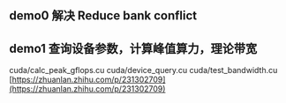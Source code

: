 ## demo0 解决 Reduce bank conflict


## demo1 查询设备参数，计算峰值算力，理论带宽
cuda/calc_peak_gflops.cu
cuda/device_query.cu
cuda/test_bandwidth.cu
[https://zhuanlan.zhihu.com/p/231302709](https://zhuanlan.zhihu.com/p/231302709)
